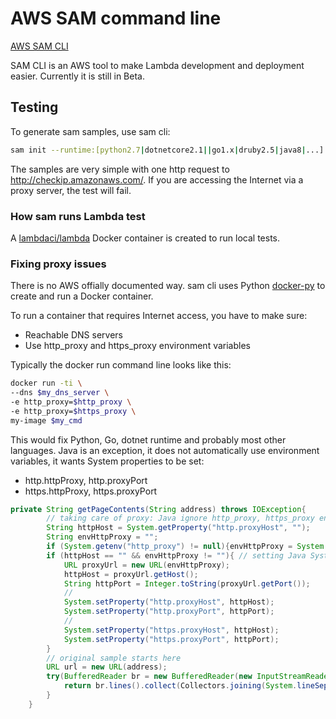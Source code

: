 # AWS SAM command line

[AWS SAM CLI](https://github.com/awslabs/aws-sam-cli)

SAM CLI is an AWS tool to make Lambda development and deployment easier. Currently it is still in Beta.

## Testing

To generate sam samples, use sam cli:

```bash
sam init --runtime:[python2.7|dotnetcore2.1||go1.x|druby2.5|java8|...] --name [project name]
```

The samples are very simple with one http request to http://checkip.amazonaws.com/. If you are accessing the Internet via a proxy server, the test will fail.

### How sam runs Lambda test

A [lambdaci/lambda](https://github.com/lambci/lambci) Docker container is created to run local tests.

### Fixing proxy issues

There is no AWS offially documented way. sam cli uses Python [docker-py](https://github.com/docker/docker-py) to create and run a Docker container. 

To run a container that requires Internet access, you have to make sure:

- Reachable DNS servers
- Use http_proxy and https_proxy environment variables

Typically the docker run command line looks like this:

```bash
docker run -ti \
--dns $my_dns_server \
-e http_proxy=$http_proxy \
-e http_proxy=$https_proxy \
my-image $my_cmd

```

This would fix Python, Go, dotnet runtime and probably most other languages. Java is an exception, it does not automatically use environment variables, it wants System properties to be set:

- http.httpProxy, http.proxyPort
- https.httpProxy, https.proxyPort

```java
private String getPageContents(String address) throws IOException{
        // taking care of proxy: Java ignore http_proxy, https_proxy environ variables
        String httpHost = System.getProperty("http.proxyHost", "");
        String envHttpProxy = "";
        if (System.getenv("http_proxy") != null){envHttpProxy = System.getenv("http_proxy");}
        if (httpHost == "" && envHttpProxy != ""){ // setting Java System wide proxy settings
            URL proxyUrl = new URL(envHttpProxy);
            httpHost = proxyUrl.getHost();
            String httpPort = Integer.toString(proxyUrl.getPort());
            //
            System.setProperty("http.proxyHost", httpHost);
            System.setProperty("http.proxyPort", httpPort);
            //
            System.setProperty("https.proxyHost", httpHost);
            System.setProperty("https.proxyPort", httpPort);
        }
        // original sample starts here
        URL url = new URL(address);
        try(BufferedReader br = new BufferedReader(new InputStreamReader(url.openStream()))) {
            return br.lines().collect(Collectors.joining(System.lineSeparator()));
        }
    }
```

